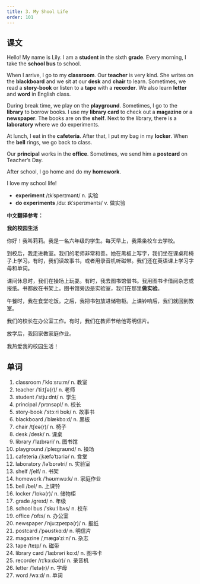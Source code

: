 ```yaml
---
title: 3. My Shool Life
order: 101
---
```


## 课文

Hello! My name is Lily. I am a **student** in the sixth **grade**. Every morning, I take the **school bus** to school.

When I arrive, I go to my **classroom**. Our **teacher** is very kind. She writes on the **blackboard** and we sit at our **desk** and **chair** to learn. Sometimes, we read a **story-book** or listen to a **tape** with a **recorder**. We also learn **letter** and **word** in English class.

During break time, we play on the **playground**. Sometimes, I go to the **library** to borrow books. I use my **library card** to check out a **magazine** or a **newspaper**. The books are on the **shelf**. Next to the library, there is a **laboratory** where we do experiments.

At lunch, I eat in the **cafeteria**. After that, I put my bag in my **locker**. When the **bell** rings, we go back to class.

Our **principal** works in the **office**. Sometimes, we send him a **postcard** on Teacher’s Day.

After school, I go home and do my **homework**.

I love my school life!

- **experiment** /ɪkˈsperɪmənt/ n. 实验
- **do experiments** /duː ɪkˈsperɪmənts/ v. 做实验

**中文翻译参考：**

**我的校园生活**

你好！我叫莉莉。我是一名六年级的学生。每天早上，我乘坐校车去学校。

到校后，我走进教室。我们的老师非常和善。她在黑板上写字，我们坐在课桌和椅子上学习。有时，我们读故事书，或者用录音机听磁带。我们还在英语课上学习字母和单词。

课间休息时，我们在操场上玩耍。有时，我去图书馆借书。我用图书卡借阅杂志或报纸。书都放在书架上。图书馆旁边是实验室，我们在那里**做实验**。

午餐时，我在食堂吃饭。之后，我把书包放进储物柜。上课铃响后，我们就回到教室。

我们的校长在办公室工作。有时，我们在教师节给他寄明信片。

放学后，我回家做家庭作业。

我热爱我的校园生活！

## 单词

1.  classroom /ˈklɑːsruːm/ n. 教室
2.  teacher /ˈtiːtʃə(r)/ n. 老师
3.  student /ˈstjuːdnt/ n. 学生
4.  principal /ˈprɪnsəpl/ n. 校长
5.  story-book /ˈstɔːri bʊk/ n. 故事书
6.  blackboard /ˈblækbɔːd/ n. 黑板
7.  chair /tʃeə(r)/ n. 椅子
8.  desk /desk/ n. 课桌
9.  library /ˈlaɪbrəri/ n. 图书馆
10. playground /ˈpleɪɡraʊnd/ n. 操场
11. cafeteria /ˌkæfəˈtɪəriə/ n. 食堂
12. laboratory /ləˈbɒrətri/ n. 实验室
13. shelf /ʃelf/ n. 书架
14. homework /ˈhəʊmwɜːk/ n. 家庭作业
15. bell /bel/ n. 上课铃
16. locker /ˈlɒkə(r)/ n. 储物柜
17. grade /ɡreɪd/ n. 年级
18. school bus /ˈskuːl bʌs/ n. 校车
19. office /ˈɒfɪs/ n. 办公室
20. newspaper /ˈnjuːzpeɪpə(r)/ n. 报纸
21. postcard /ˈpəʊstkɑːd/ n. 明信片
22. magazine /ˌmæɡəˈziːn/ n. 杂志
23. tape /teɪp/ n. 磁带
24. library card /ˈlaɪbrəri kɑːd/ n. 图书卡
25. recorder /rɪˈkɔːdə(r)/ n. 录音机
26. letter /ˈletə(r)/ n. 字母
27. word /wɜːd/ n. 单词
